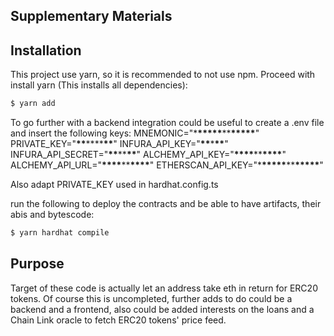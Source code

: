 ## Supplementary Materials

## Installation

This project use yarn, so it is recommended to not use npm.
Proceed with install yarn (This installs all dependencies):

```bash
$ yarn add
```

To go further with a backend integration could be useful to
create a .env file and insert the following keys:
MNEMONIC="\***\*\*\*\*\***\*\***\*\*\*\*\***"
PRIVATE_KEY="**\*\***\*\*\*\***\*\***"
INFURA_API_KEY="**\*\***\***\*\***"
INFURA_API_SECRET="**\*\***\*\***\*\***"
ALCHEMY_API_KEY="**\*\*\*\***\*\***\*\*\*\***"
ALCHEMY_API_URL="**\*\*\*\***\*\***\*\*\*\***"
ETHERSCAN_API_KEY="\***\*\*\*\*\***\*\***\*\*\*\*\***"

Also adapt PRIVATE_KEY used in hardhat.config.ts

run the following to deploy the contracts and be able to have artifacts, their abis and bytescode:

```bash
$ yarn hardhat compile
```

## Purpose

Target of these code is actually let an address take eth in return for ERC20 tokens.
Of course this is uncompleted, further adds to do could be a backend and a frontend,
also could be added interests on the loans and a Chain Link oracle to fetch
ERC20 tokens' price feed.
